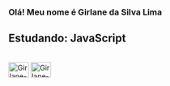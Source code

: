 ### Olá! Meu nome é Girlane da Silva Lima
## Estudando: JavaScript

<div style="display: inline_block"><br>
  <img align="center" alt="Girlane-Js" height="30" width="40" src="https://user-images.githubusercontent.com/128650892/228098057-94cd64e2-b02d-473a-b482-ff38ca7dbff1.svg">
  <img align="center" alt="Girlane-NodeJs" height="30" width="40" src="https://user-images.githubusercontent.com/128650892/228573639-84fe5b4e-ba8e-472e-9035-e6d1d93ce51f.svg">



<!--
**GirlaneSL/GirlaneSL** is a ✨ _special_ ✨ repository because its `README.md` (this file) appears on your GitHub profile.

Here are some ideas to get you started:

- 🔭 I’m currently working on ...
- 🌱 I’m currently learning ...
- 👯 I’m looking to collaborate on ...
- 🤔 I’m looking for help with ...
- 💬 Ask me about ...
- 📫 How to reach me: ...
- 😄 Pronouns: ...
- ⚡ Fun fact: ...
-->
